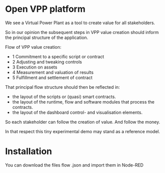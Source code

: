# Open VPP platform

We see a Virtual Power Plant as a tool to create value for all stakeholders.

So in our opinion the subsequent steps in VPP value creation should 
inform the principal structure of the application. 

Flow of VPP value creation:
  - 1 Commitment to a specific script or contract
  - 2 Adjusting and tweaking controls
  - 3 Execution on assets
  - 4 Measurement and valuation of results
  - 5 Fulfillment and settlement of contract

That principal flow structure should then be reflected in:
- the layout of the scripts or (quasi) smart contracts.
- the layout of the runtime, flow and software modules that process the contracts.
- the layout of the dashboard control- and visualisation elements.

So each stakeholder can follow the creation of value.
And follow the money.

In that respect this tiny experimental demo may stand as a reference model.

# Installation 
You can download the files flow <time>.json and import them in Node-RED
